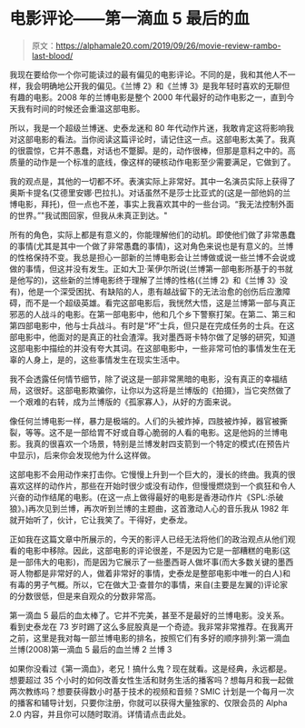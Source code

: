 # 电影评论——第一滴血 5 最后的血

> 原文：<https://alphamale20.com/2019/09/26/movie-review-rambo-last-blood/>

我现在要给你一个你可能读过的最有偏见的电影评论。不同的是，我和其他人不一样，我会明确地公开我的偏见。《兰博 2》和《兰博 3》是我年轻时喜欢的无聊但有趣的电影。2008 年的兰博电影是整个 2000 年代最好的动作电影之一，直到今天我有时间的时候还会重温这部电影。

所以，我是一个超级兰博迷、史泰龙迷和 80 年代动作片迷，我敢肯定这将影响我对这部电影的看法。当你阅读这篇评论时，请记住这一点。这部电影太美了。我真的很震惊，它并不愚蠢，对话也不蹩脚。是的，动作很棒，但那是意料之中的。高质量的动作是一个标准的底线，像这样的硬核动作电影至少需要满足，它做到了。

我的观点是，其他的一切都不坏。表演实际上非常好。其中一名演员实际上获得了奥斯卡提名(艾德里安娜·巴拉扎)。对话虽然不是莎士比亚式的(这是一部他妈的兰博电影，拜托)，但一点也不差，事实上我喜欢其中的一些台词。“我无法控制外面的世界。”"我试图回家，但我从未真正到达。"

所有的角色，实际上都是有意义的，你能理解他们的动机。即使他们做了非常愚蠢的事情(尤其是其中一个做了非常愚蠢的事情)，这对角色来说也是有意义的。兰博的性格保持不变。我总是担心一部新的兰博电影会让兰博做或说一些兰博不会说或做的事情，但这并没有发生。正如大卫·茉伊尔所说(兰博第一部电影所基于的书就是他写的)，这些新的兰博电影终于理解了兰博的性格(《兰博 2》和《兰博 3》没有)，他是一个深受困扰、有缺陷的人，患有越战留下的无法治愈的创伤后应激障碍，而不是一个超级英雄。看完这部电影后，我恍然大悟，这是兰博第一部与真正邪恶的人战斗的电影。在第一部电影中，他和几个乡下警察打架。在第二、第三和第四部电影中，他与士兵战斗。有时是“坏”士兵，但只是在完成任务的士兵。在这部电影中，他面对的是真正的社会渣滓。我对墨西哥卡特尔做了足够的研究，知道这部电影中描绘的并没有夸大其词。在这部电影中，一些非常可怕的事情发生在无辜的人身上，是的，这些事情发生在现实生活中。

我不会透露任何情节细节，除了说这是一部非常黑暗的电影，没有真正的幸福结局，这很好。这部电影欺骗你，让你以为这将是兰博版的《拍摄》，当它突然做了一个艰难的右转，成为兰博版的《孤家寡人》，从好的方面来说。

像任何兰博电影一样，暴力是极端的。人们的头被炸掉，四肢被炸掉，器官被撕裂，等等。这不是一部给胃不好或自尊心脆弱的人看的电影。这是他妈的兰博电影。我真的很喜欢一个场景，特别是兰博发射四支箭到一个特定的模式(在预告片中显示)，后来你会发现他为什么这样做。

这部电影不会用动作来打击你。它慢慢上升到一个巨大的，漫长的终曲。我真的很喜欢这样的动作片，那些在开始时很少或没有动作，但慢慢燃烧到一个疯狂和令人兴奋的动作结尾的电影。(在这一点上做得最好的电影是香港动作片《SPL:杀破狼》。)再次见到兰博，再次听到兰博的主题曲，这首激动人心的音乐我从 1982 年就开始听了，伙计，它让我笑了。干得好，史泰龙。

正如我在这篇文章中所展示的，今天的影评人已经无法将他们的政治观点从他们观看的电影中移除。因此，这部电影的评论很差，不是因为它是一部糟糕的电影(这是一部伟大的电影)，而是因为它展示了一些墨西哥人做坏事(而大多数关键的墨西哥人物都是非常好的人，做着非常好的事情，史泰龙是整部电影中唯一的白人)和有毒的男子气概。所以，它在做大卫·查普尔的事情，来自(主要是左翼的)评论家的分数很低，但是来自观众的分数非常高。

第一滴血 5 最后的血太棒了。它并不完美，甚至不是最好的兰博电影。没关系。看到史泰龙在 73 岁时踢了这么多屁股真是一个奇迹。我非常非常推荐。在我离开之前，这里是我对每一部兰博电影的排名，按照它们有多好的顺序排列:第一滴血兰博(2008)第一滴血 5 最后的血兰博 2 兰博 3

如果你没看过《第一滴血》，老兄！搞什么鬼？现在就看。这是经典，永远都是。想要超过 35 个小时的如何改善女性生活和财务生活的播客吗？想每月和我一起做两次教练吗？想要获得数小时基于技术的视频和音频？SMIC 计划是一个每月一次的播客和辅导计划，只要你注册，你就可以获得大量独家的、仅限会员的 Alpha 2.0 内容，并且你可以随时取消。详情请点击此处。